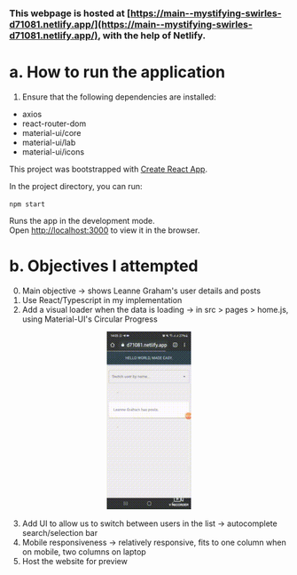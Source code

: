 ### This webpage is hosted at [https://main--mystifying-swirles-d71081.netlify.app/](https://main--mystifying-swirles-d71081.netlify.app/), with the help of Netlify.

# a. How to run the application

1. Ensure that the following dependencies are installed:

- axios
- react-router-dom
- material-ui/core
- material-ui/lab
- material-ui/icons

This project was bootstrapped with [Create React App](https://github.com/facebook/create-react-app).

In the project directory, you can run:

`npm start`

Runs the app in the development mode.\
Open [http://localhost:3000](http://localhost:3000) to view it in the browser.


# b. Objectives I attempted

0. Main objective -> shows Leanne Graham's user details and posts
1. Use React/Typescript in my implementation
2. Add a visual loader when the data is loading -> in src > pages > home.js, using Material-UI's Circular Progress

<p align="center">
  <img src="https://raw.githubusercontent.com/bowei-yu/leanne_graham/main/src/assets/animation.gif" alt="gif"/>
</p>

3. Add UI to allow us to switch between users in the list -> autocomplete search/selection bar
4. Mobile responsiveness -> relatively responsive, fits to one column when on mobile, two columns on laptop
5. Host the website for preview
